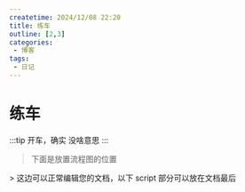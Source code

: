 ```yaml
---
createtime: 2024/12/08 22:20
title: 练车
outline: [2,3]
categories:
 - 博客
tags:
 - 日记
---
```


# 练车
:::tip
开车，确实 没啥意思
:::

> 下面是放置流程图的位置
<FLowViewer :data="data" />
> 这边可以正常编辑您的文档，以下 script 部分可以放在文档最后

<script setup>
const data = {"nodes":[{"type":"custom","data":{},"events":{},"id":"WM3YnlR1-Vsjr6Jq8Wrmt","label":"节点 1","position":{"x":90,"y":-15}},{"type":"custom","data":{},"events":{},"id":"3PQPU6LxS9bI-Esdey2Ke","label":"节点 3","position":{"x":390,"y":0}}],"edges":[{"sourceHandle":"right","targetHandle":"left","type":"smoothstep","source":"WM3YnlR1-Vsjr6Jq8Wrmt","target":"3PQPU6LxS9bI-Esdey2Ke","updatable":true,"data":{},"events":{},"animated":false,"markerEnd":"arrowclosed","labelBgBorderRadius":4,"labelBgStyle":{"fill":"#d3d1d1","color":"#000","fillOpacity":0.7},"style":{"stroke":"#b1b1b7"},"id":"vueflow__edge-WM3YnlR1-Vsjr6Jq8Wrmtright-3PQPU6LxS9bI-Esdey2Keleft","sourceX":254,"sourceY":3.800018310546875,"targetX":386,"targetY":18.800003051757812}],"position":[127.00120863336542,184.10316489381088],"zoom":1.7411011265922494,"height":500}
</script>
